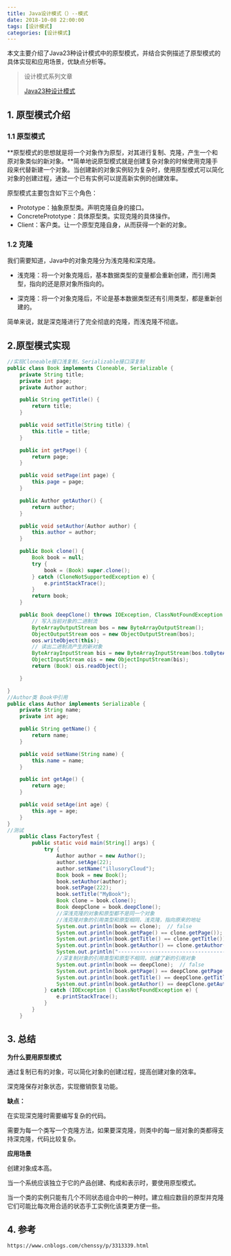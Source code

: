 ```yaml
---
title: Java设计模式（）--模式
date: 2018-10-08 22:00:00
tags: [设计模式]
categories: [设计模式]
---
```


本文主要介绍了Java23种设计模式中的原型模式，并结合实例描述了原型模式的具体实现和应用场景，优缺点分析等。

<!--more-->

> 设计模式系列文章
>
> [Java23种设计模式](https://www.lixueduan.com/categories/%E8%AE%BE%E8%AE%A1%E6%A8%A1%E5%BC%8F/)

## 1. 原型模式介绍

### 1.1 原型模式

**原型模式的思想就是将一个对象作为原型，对其进行复制、克隆，产生一个和原对象类似的新对象。**简单地说原型模式就是创建复杂对象的时候使用克隆手段来代替新建一个对象。当创建新的对象实例较为复杂时，使用原型模式可以简化对象的创建过程，通过一个已有实例可以提高新实例的创建效率。

 原型模式主要包含如下三个角色：

* Prototype：抽象原型类。声明克隆自身的接口。 
* ConcretePrototype：具体原型类。实现克隆的具体操作。 
* Client：客户类。让一个原型克隆自身，从而获得一个新的对象。

### 1.2 克隆

我们需要知道，Java中的对象克隆分为浅克隆和深克隆。

* 浅克隆：将一个对象克隆后，基本数据类型的变量都会重新创建，而引用类型，指向的还是原对象所指向的。

* 深克隆：将一个对象克隆后，不论是基本数据类型还有引用类型，都是重新创建的。

简单来说，就是深克隆进行了完全彻底的克隆，而浅克隆不彻底。



## 2.原型模式实现

```java
//实现Cloneable接口浅复制，Serializable接口深复制
public class Book implements Cloneable, Serializable {
    private String title;
    private int page;
    private Author author;

    public String getTitle() {
        return title;
    }

    public void setTitle(String title) {
        this.title = title;
    }

    public int getPage() {
        return page;
    }

    public void setPage(int page) {
        this.page = page;
    }

    public Author getAuthor() {
        return author;
    }

    public void setAuthor(Author author) {
        this.author = author;
    }

    public Book clone() {
        Book book = null;
        try {
            book = (Book) super.clone();
        } catch (CloneNotSupportedException e) {
            e.printStackTrace();
        }
        return book;
    }

    public Book deepClone() throws IOException, ClassNotFoundException {
        // 写入当前对象的二进制流
        ByteArrayOutputStream bos = new ByteArrayOutputStream();
        ObjectOutputStream oos = new ObjectOutputStream(bos);
        oos.writeObject(this);
        // 读出二进制流产生的新对象
        ByteArrayInputStream bis = new ByteArrayInputStream(bos.toByteArray());
        ObjectInputStream ois = new ObjectInputStream(bis);
        return (Book) ois.readObject();

    }

}
//Author类 Book中引用
public class Author implements Serializable {
    private String name;
    private int age;

    public String getName() {
        return name;
    }

    public void setName(String name) {
        this.name = name;
    }

    public int getAge() {
        return age;
    }

    public void setAge(int age) {
        this.age = age;
    }
}
//测试
    public class FactoryTest {
        public static void main(String[] args) {
            try {
                Author author = new Author();
                author.setAge(22);
                author.setName("illusoryCloud");
                Book book = new Book();
                book.setAuthor(author);
                book.setPage(222);
                book.setTitle("MyBook");
                Book clone = book.clone();
                Book deepClone = book.deepClone();
                //深浅克隆的对象和原型都不是同一个对象
                //浅克隆对象的引用类型和原型相同，浅克隆，指向原来的地址
                System.out.println(book == clone);  // false
                System.out.println(book.getPage() == clone.getPage());   // true
                System.out.println(book.getTitle() == clone.getTitle());  // true
                System.out.println(book.getAuthor() == clone.getAuthor()); // true
                System.out.println("--------------------------------------");
                //深复制对象的引用类型和原型不相同，创建了新的引用对象
                System.out.println(book == deepClone);  // false
                System.out.println(book.getPage() == deepClone.getPage());   // true
                System.out.println(book.getTitle() == deepClone.getTitle());   // false
                System.out.println(book.getAuthor() == deepClone.getAuthor());   // false
            } catch (IOException | ClassNotFoundException e) {
                e.printStackTrace();
            }
        }
    }
```

## 3. 总结

**为什么要用原型模式**

通过复制已有的对象，可以简化对象的创建过程，提高创建对象的效率。

深克隆保存对象状态，实现撤销恢复功能。

**缺点：**

在实现深克隆时需要编写复杂的代码。

需要为每一个类写一个克隆方法，如果要深克隆，则类中的每一层对象的类都得支持深克隆，代码比较复杂。

**应用场景**

创建对象成本高。

当一个系统应该独立于它的产品创建、构成和表示时，要使用原型模式。

当一个类的实例只能有几个不同状态组合中的一种时。建立相应数目的原型并克隆它们可能比每次用合适的状态手工实例化该类更方便一些。

## 4. 参考

`https://www.cnblogs.com/chenssy/p/3313339.html`